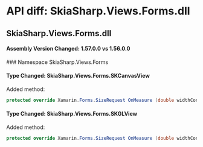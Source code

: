# API diff: SkiaSharp.Views.Forms.dll

## SkiaSharp.Views.Forms.dll

<h4>Assembly Version Changed: 1.57.0.0 vs 1.56.0.0</h4>
### Namespace SkiaSharp.Views.Forms

#### Type Changed: SkiaSharp.Views.Forms.SKCanvasView

Added method:

```csharp
protected override Xamarin.Forms.SizeRequest OnMeasure (double widthConstraint, double heightConstraint);
```


#### Type Changed: SkiaSharp.Views.Forms.SKGLView

Added method:

```csharp
protected override Xamarin.Forms.SizeRequest OnMeasure (double widthConstraint, double heightConstraint);
```



